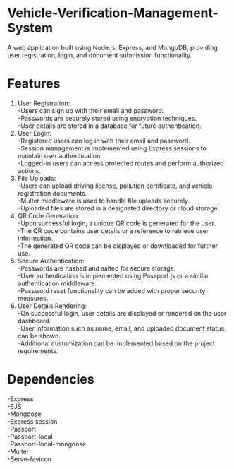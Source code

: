 # Vehicle-Verification-Management-System
A web application built using Node.js, Express, and MongoDB, providing user registration, login, and document submission functionality.

# Features
1. User Registration:<br>
   -Users can sign up with their email and password.<br>
   -Passwords are securely stored using encryption techniques.<br>
   -User details are stored in a database for future authentication.<br>
2. User Login:<br>
   -Registered users can log in with their email and password.<br>
   -Session management is implemented using Express sessions to maintain user authentication.<br>
   -Logged-in users can access protected routes and perform authorized actions.<br>
3. File Uploads:<br>
   -Users can upload driving license, pollution certificate, and vehicle registration documents.<br>
   -Multer middleware is used to handle file uploads securely.<br>
   -Uploaded files are stored in a designated directory or cloud storage.<br>
4. QR Code Generation:<br>
   -Upon successful login, a unique QR code is generated for the user.<br>
   -The QR code contains user details or a reference to retrieve user information.<br>
   -The generated QR code can be displayed or downloaded for further use.<br>
5. Secure Authentication:<br>
   -Passwords are hashed and salted for secure storage.<br>
   -User authentication is implemented using Passport.js or a similar authentication middleware.<br>
   -Password reset functionality can be added with proper security measures.<br>
6. User Details Rendering:<br>
   -On successful login, user details are displayed or rendered on the user dashboard.<br>
   -User information such as name, email, and uploaded document status can be shown.<br>
   -Additional customization can be implemented based on the project requirements.<br>
# Dependencies
-Express<br>
-EJS<br>
-Mongoose<br>
-Express session<br>
-Passport<br>
-Passport-local<br>
-Passport-local-mongoose<br>
-Multer<br>
-Serve-favicon<br>
